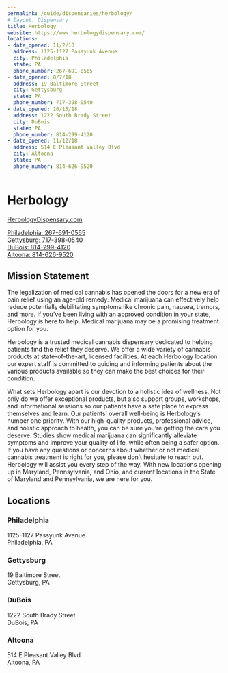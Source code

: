 ```yaml
---
permalink: /guide/dispensaries/herbology/
# layout: Dispensary
title: Herbology
website: https://www.herbologydispensary.com/
locations:
- date_opened: 11/2/18
  address: 1125-1127 Passyunk Avenue
  city: Philadelphia
  state: PA
  phone_number: 267-691-0565
- date_opened: 8/7/18
  address: 19 Baltimore Street
  city: Gettysburg
  state: PA
  phone_number: 717-398-0540
- date_opened: 10/15/18
  address: 1222 South Brady Street
  city: DuBois
  state: PA
  phone_number: 814-299-4120
- date_opened: 11/12/18
  address: 514 E Pleasant Valley Blvd
  city: Altoona
  state: PA
  phone_number: 814-626-9520
---
```




# Herbology
[HerbologyDispensary.com <i class="fas fa-globe float-right"></i>](https://www.herbologydispensary.com/)

[Philadelphia: 267-691-0565 <i class="fas fa-phone float-right"></i>](tel:267-691-0565)<br>
[Gettysburg: 717-398-0540 <i class="fas fa-phone float-right"></i>](tel:717-398-0540)<br>
[DuBois: 814-299-4120 <i class="fas fa-phone float-right"></i>](tel:814-299-4120)<br>
[Altoona: 814-626-9520 <i class="fas fa-phone float-right"></i>](tel:814-626-9520)

## Mission Statement
The legalization of medical cannabis has opened the doors for a new era of pain relief using an age-old remedy. Medical marijuana can effectively help reduce potentially debilitating symptoms like chronic pain, nausea, tremors, and more. If you’ve been living with an approved condition in your state, Herbology is here to help. Medical marijuana may be a promising treatment option for you.

Herbology is a trusted medical cannabis dispensary dedicated to helping patients find the relief they deserve. We offer a wide variety of cannabis products at state-of-the-art, licensed facilities. At each Herbology location our expert staff is committed to guiding and informing patients about the various products available so they can make the best choices for their condition.

What sets Herbology apart is our devotion to a holistic idea of wellness. Not only do we offer exceptional products, but also support groups, workshops, and informational sessions so our patients have a safe place to express themselves and learn. Our patients’ overall well-being is Herbology’s number one priority. With our high-quality products, professional advice, and holistic approach to health, you can be sure you’re getting the care you deserve. Studies show medical marijuana can significantly alleviate symptoms and improve your quality of life, while often being a safer option. If you have any questions or concerns about whether or not medical cannabis treatment is right for you, please don’t hesitate to reach out. Herbology will assist you every step of the way. With new locations opening up in Maryland, Pennsylvania, and Ohio, and current locations in the State of Maryland and Pennsylvania, we are here for you.


## Locations <i class="fas fa-map-marked-alt float-right"></i>
### Philadelphia
1125-1127 Passyunk Avenue<br>
Philadelphia, PA

### Gettysburg
19 Baltimore Street<br>
Gettysburg, PA

### DuBois
1222 South Brady Street<br>
DuBois, PA

### Altoona
514 E Pleasant Valley Blvd<br>
Altoona, PA

